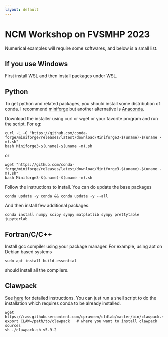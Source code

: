 ```yaml
---
layout: default
---
```


# NCM Workshop on FVSMHP 2023

Numerical examples will require some softwares, and below is a small list.

## If you use Windows

First install WSL and then install packages under WSL.

## Python

To get python and related packages, you should install some distribution of conda. I recommend [miniforge](https://conda-forge.org/miniforge/) but another alternative is [Anaconda](https://www.anaconda.com/download).

Download the installer using curl or wget or your favorite program and run the script. For eg:

```shell
curl -L -O "https://github.com/conda-forge/miniforge/releases/latest/download/Miniforge3-$(uname)-$(uname -m).sh"
bash Miniforge3-$(uname)-$(uname -m).sh
```

or

```shell
wget "https://github.com/conda-forge/miniforge/releases/latest/download/Miniforge3-$(uname)-$(uname -m).sh"
bash Miniforge3-$(uname)-$(uname -m).sh
```

Follow the instructions to install. You can do update the base packages

```
conda update -y conda && conda update -y --all
```

And then install few additional packages.

```shell
conda install numpy scipy sympy matplotlib sympy prettytable jupyterlab
```

## Fortran/C/C++

Install gcc compiler using your package manager. For example, using apt on Debian based systems

```shell
sudo apt install build-essential
```

should install all the compilers.

## Clawpack

See [here](comp/clawpack.html) for detailed instructions. You can just run a shell script to do the installation which requires conda to be already installed.

```shell
wget https://raw.githubusercontent.com/cpraveen/cfdlab/master/bin/clawpack.sh
export CLAW=/path/to/clawpack   # where you want to install clawpack sources
sh ./clawpack.sh v5.9.2
```
